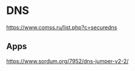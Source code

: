 # DNS
https://www.comss.ru/list.php?c=securedns

## Apps
https://www.sordum.org/7952/dns-jumper-v2-2/
